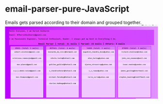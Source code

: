 # email-parser-pure-JavaScript
 Emails gets parsed according to their domain and grouped together.
![Display](img1.png)
